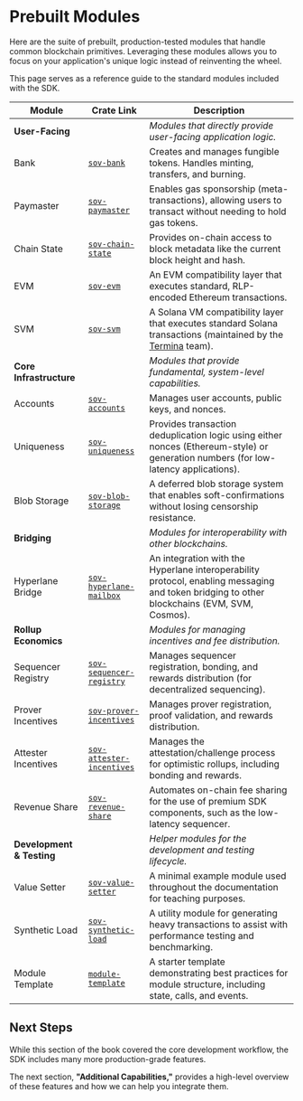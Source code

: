 # Prebuilt Modules

Here are the suite of prebuilt, production-tested modules that handle common blockchain primitives. Leveraging these modules allows you to focus on your application's unique logic instead of reinventing the wheel.

This page serves as a reference guide to the standard modules included with the SDK.

| Module                  | Crate Link                                      | Description                                                                                                                                     |
| ----------------------- | ----------------------------------------------- | ----------------------------------------------------------------------------------------------------------------------------------------------- |
| **User-Facing**         |                                                 | _Modules that directly provide user-facing application logic._                                                                                  |
| Bank                    | [`sov-bank`](https://github.com/Sovereign-Labs/sovereign-sdk-wip/tree/nightly/crates/module-system/module-implementations/sov-bank)                          | Creates and manages fungible tokens. Handles minting, transfers, and burning.                                                                   |
| Paymaster               | [`sov-paymaster`](https://github.com/Sovereign-Labs/sovereign-sdk-wip/tree/nightly/crates/module-system/module-implementations/sov-paymaster)                     | Enables gas sponsorship (meta-transactions), allowing users to transact without needing to hold gas tokens.                                     |
| Chain State             | [`sov-chain-state`](https://github.com/Sovereign-Labs/sovereign-sdk-wip/tree/nightly/crates/module-system/module-implementations/sov-chain-state)                   | Provides on-chain access to block metadata like the current block height and hash.                                                              |
| EVM                     | [`sov-evm`](https://github.com/Sovereign-Labs/sovereign-sdk-wip/tree/nightly/crates/module-system/module-implementations/sov-evm)                           | An EVM compatibility layer that executes standard, RLP-encoded Ethereum transactions.                                                           |
| SVM                     | [`sov-svm`](fix-link)                           | A Solana VM compatibility layer that executes standard Solana transactions (maintained by the [Termina](https://www.termina.technology/) team). |
| **Core Infrastructure** |                                                 | _Modules that provide fundamental, system-level capabilities._                                                                                  |
| Accounts                | [`sov-accounts`](https://github.com/Sovereign-Labs/sovereign-sdk-wip/tree/nightly/crates/module-system/module-implementations/sov-accounts)                      | Manages user accounts, public keys, and nonces.                                                                                                 |
| Uniqueness              | [`sov-uniqueness`](https://github.com/Sovereign-Labs/sovereign-sdk-wip/tree/nightly/crates/module-system/module-implementations/sov-uniqueness)                    | Provides transaction deduplication logic using either nonces (Ethereum-style) or generation numbers (for low-latency applications).               |
| Blob Storage            | [`sov-blob-storage`](https://github.com/Sovereign-Labs/sovereign-sdk-wip/tree/nightly/crates/module-system/module-implementations/sov-blob-storage)                  | A deferred blob storage system that enables soft-confirmations without losing censorship resistance.                                            |
| **Bridging**            |                                                 | _Modules for interoperability with other blockchains._                                                                                          |
| Hyperlane Bridge        | [`sov-hyperlane-mailbox`](https://github.com/Sovereign-Labs/sovereign-sdk-wip/tree/nightly/crates/module-system/hyperlane)             | An integration with the Hyperlane interoperability protocol, enabling messaging and token bridging to other blockchains (EVM, SVM, Cosmos).      |
| **Rollup Economics**    |                                                 | _Modules for managing incentives and fee distribution._                                                                                         |
| Sequencer Registry      | [`sov-sequencer-registry`](https://github.com/Sovereign-Labs/sovereign-sdk-wip/tree/nightly/crates/module-system/module-implementations/sov-sequencer-registry)            | Manages sequencer registration, bonding, and rewards distribution (for decentralized sequencing).                                               |
| Prover Incentives       | [`sov-prover-incentives`](https://github.com/Sovereign-Labs/sovereign-sdk-wip/tree/nightly/crates/module-system/module-implementations/sov-prover-incentives)             | Manages prover registration, proof validation, and rewards distribution.                                                                        |
| Attester Incentives     | [`sov-attester-incentives`](https://github.com/Sovereign-Labs/sovereign-sdk-wip/tree/nightly/crates/module-system/module-implementations/sov-attester-incentives)           | Manages the attestation/challenge process for optimistic rollups, including bonding and rewards.                                                |
| Revenue Share           | [`sov-revenue-share`](https://github.com/Sovereign-Labs/sovereign-sdk-wip/tree/nightly/crates/module-system/module-implementations/sov-revenue-share)                 | Automates on-chain fee sharing for the use of premium SDK components, such as the low-latency sequencer.                                                                      |
| **Development & Testing** |                                                 | _Helper modules for the development and testing lifecycle._                                                                                     |
| Value Setter            | [`sov-value-setter`](https://github.com/Sovereign-Labs/sovereign-sdk-wip/tree/nightly/crates/module-system/module-implementations/sov-value-setter)                  | A minimal example module used throughout the documentation for teaching purposes.                                                               |
| Synthetic Load          | [`sov-synthetic-load`](https://github.com/Sovereign-Labs/sovereign-sdk-wip/tree/nightly/crates/module-system/module-implementations/sov-synthetic-load)                | A utility module for generating heavy transactions to assist with performance testing and benchmarking.                                         |
| Module Template         | [`module-template`](https://github.com/Sovereign-Labs/sovereign-sdk-wip/tree/nightly/crates/module-system/module-implementations/module-template)                   | A starter template demonstrating best practices for module structure, including state, calls, and events.                                       |

## Next Steps

While this section of the book covered the core development workflow, the SDK includes many more production-grade features. 

The next section, **"Additional Capabilities,"** provides a high-level overview of these features and how we can help you integrate them.